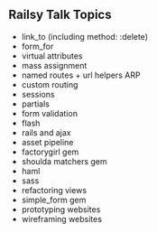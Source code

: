 ## Railsy Talk Topics

* link_to (including method: :delete)
* form_for
* virtual attributes
* mass assignment
* named routes + url helpers ARP
* custom routing
* sessions
* partials
* form validation
* flash
* rails and ajax
* asset pipeline
* factorygirl gem
* shoulda matchers gem
* haml
* sass
* refactoring views
* simple_form gem
* prototyping websites
* wireframing websites
